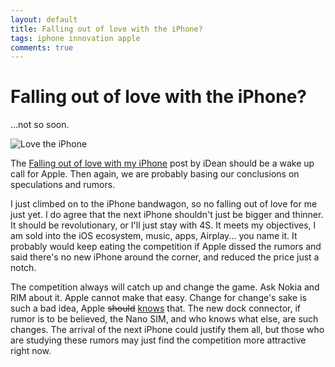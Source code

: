 ```yaml
---
layout: default
title: Falling out of love with the iPhone?
tags: iphone innovation apple
comments: true
---
```

# Falling out of love with the iPhone?

...not so soon.

![Love the iPhone](https://i2.cdn.turner.com/cnn/dam/assets/120724085004-obeidallah-iphone-story-top.jpg)

The [Falling out of love with my iPhone](http://edition.cnn.com/2012/07/25/opinion/obeidallah-iphone/index.html) post by iDean should be a wake up call for Apple. Then again, we are probably basing our conclusions on speculations and rumors.

I just climbed on to the iPhone bandwagon, so no falling out of love for me just yet. I do agree that the next iPhone shouldn't just be bigger and thinner. It should be revolutionary, or I'll just stay with 4S. It meets my objectives, I am sold into the iOS ecosystem, music, apps, Airplay... you name it. It probably would keep eating the competition if Apple dissed the rumors and said there's no new iPhone around the corner, and reduced the price just a notch.

The competition always will catch up and change the game. Ask Nokia and RIM about it. Apple cannot make that easy. Change for change's sake is such a bad idea, Apple ~~should~~ [knows](http://www.telegraph.co.uk/technology/apple/9283706/Jonathan-Ive-interview-simplicity-isnt-simple.html) that. The new dock connector, if rumor is to be believed, the Nano SIM, and who knows what else, are such changes. The arrival of the next iPhone could justify them all, but those who are studying these rumors may just find the competition more attractive right now.
